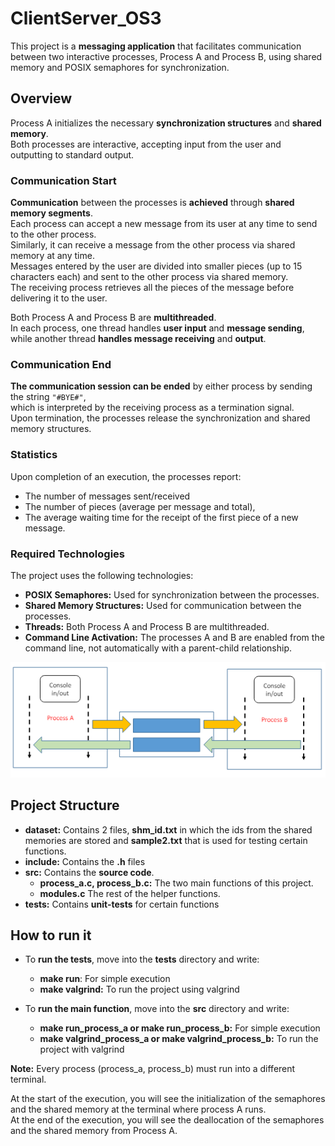 # ClientServer_OS3

This project is a __messaging application__ that facilitates communication between two interactive processes, Process A and Process B, using shared memory and POSIX semaphores for synchronization.

## Overview

Process A initializes the necessary __synchronization structures__ and __shared memory__.  
Both processes are interactive, accepting input from the user and outputting to standard output.

### Communication Start

__Communication__ between the processes is __achieved__ through __shared memory segments__.  
Each process can accept a new message from its user at any time to send to the other process.  
Similarly, it can receive a message from the other process via shared memory at any time.  
Messages entered by the user are divided into smaller pieces (up to 15 characters each) and sent to the other process via shared memory.  
The receiving process retrieves all the pieces of the message before delivering it to the user.

Both Process A and Process B are __multithreaded__.  
In each process, one thread handles __user input__ and __message sending__, while another thread __handles message receiving__ and __output__.

### Communication End

**The communication session can be ended** by either process by sending the string `"#BYE#"`,  
which is interpreted by the receiving process as a termination signal.  
Upon termination, the processes release the synchronization and shared memory structures.

### Statistics

Upon completion of an execution, the processes report:  

- The number of messages sent/received
- The number of pieces (average per message and total),
- The average waiting time for the receipt of the first piece of a new message.

### Required Technologies

The project uses the following technologies:

- __POSIX Semaphores:__ Used for synchronization between the processes.
- __Shared Memory Structures:__ Used for communication between the processes.
- __Threads:__ Both Process A and Process B are multithreaded.
- __Command Line Activation:__ The processes A and B are enabled from the command line, not automatically with a parent-child relationship.

<p align="center">
  <img src="communication.png" alt="communication of processes">
</p>

## Project Structure

- __dataset:__ Contains 2 files, __shm_id.txt__ in which the ids from the shared memories are stored and __sample2.txt__ that is used for testing certain functions.
- __include:__ Contains the __.h__ files
- __src:__ Contains the __source code__.
  - __process_a.c, process_b.c:__  The two main functions of this project.
  - __modules.c__ The rest of the helper functions.  
- __tests:__ Contains __unit-tests__ for certain functions

## How to run it

- To __run the tests__, move into the __tests__ directory and write:
  - __make run__: For simple execution
  - __make valgrind:__ To run the project using valgrind

- To __run the main function__, move into the __src__ directory and write:
  - __make run_process_a or make run_process_b:__ For simple execution
  - __make valgrind_process_a or make valgrind_process_b:__ To run the project with valgrind  

**Note:** Every process (process_a, process_b) must run into a different terminal.

At the start of the execution, you will see the initialization of the semaphores and the shared memory at the terminal where process A runs.  
At the end of the execution, you will see the deallocation of the semaphores and the shared memory from Process A.
